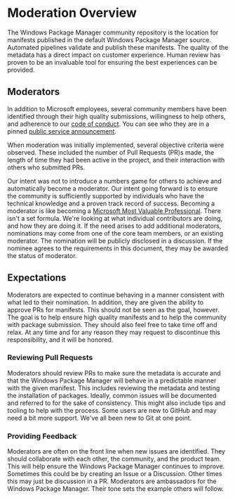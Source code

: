 # Moderation Overview

The Windows Package Manager community repository is the location for manifests published in the default Windows Package Manager source. Automated pipelines validate and publish these manifests. The quality of the metadata has a direct impact on customer experience. Human review has proven to be an invaluable tool for ensuring the best experiences can be provided.

## Moderators

In addition to Microsoft employees, several community members have been identified through their high quality submissions, willingness to help others, and adherence to our [code of conduct](CODE_OF_CONDUCT.md). You can see who they are in a pinned [public service announcement](https://github.com/microsoft/winget-pkgs/issues/15674).

When moderation was initially implemented, several objective criteria were observed. These included the number of Pull Requests (PR)s made, the length of time they had been active in the project, and their interaction with others who submitted PRs.

Our intent was not to introduce a numbers game for others to achieve and automatically become a moderator. Our intent going forward is to ensure the community is sufficiently supported by individuals who have the technical knowledge and a proven track record of success. Becoming a moderator is like becoming a [Microsoft Most Valuable Professional](https://mvp.microsoft.com/Pages/what-it-takes-to-be-an-mvp). There isn't a set formula. We're looking at what individual contributors are doing, and how they are doing it. If the need arises to add additional moderators, nominations may come from one of the core team members, or an existing moderator. The nomination will be publicly disclosed in a discussion. If the nominee agrees to the requirements in this document, they may be awarded the status of moderator.

## Expectations

Moderators are expected to continue behaving in a manner consistent with what led to their nomination. In addition, they are given the ability to approve PRs for manifests. This should not be seen as the goal, however. The goal is to help ensure high quality manifests and to help the community with package submission. They should also feel free to take time off and relax. At any time and for any reason they may request to discontinue this responsibility, and it will be honored.

### Reviewing Pull Requests

Moderators should review PRs to make sure the metadata is accurate and that the Windows Package Manager will behave in a predictable manner with the given manifest. This includes reviewing the metadata and testing the installation of packages. Ideally, common issues will be documented and referred to for the sake of consistency. This might also include tips and tooling to help with the process. Some users are new to GitHub and may need a bit more support. We've all been new to Git at one point.

### Providing Feedback

Moderators are often on the front line when new issues are identified. They should collaborate with each other, the community, and the product team. This will help ensure the Windows Package Manager continues to improve. Sometimes this could be by creating an Issue or a Discussion. Other times this may just be discussion in a PR. Moderators are ambassadors for the Windows Package Manager. Their tone sets the example others will follow. 